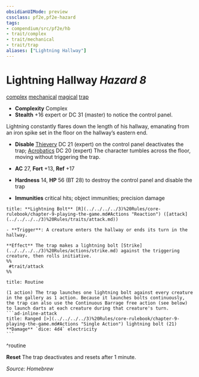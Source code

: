 ```yaml
---
obsidianUIMode: preview
cssclass: pf2e,pf2e-hazard
tags:
- compendium/src/pf2e/hb
- trait/complex
- trait/mechanical
- trait/trap
aliases: ["Lightning Hallway"]
---
```

# Lightning Hallway *Hazard 8*  
[complex](rules/traits/complex.md "Complex Hazard Trait")  [mechanical](rules/traits/mechanical.md "Mechanical Hazard Trait")   [magical](rules/traits/magical.md "Magical Item Trait")   [trap](rules/traits/trap.md "Trap Hazard Trait")  

- **Complexity** Complex
- **Stealth** +16 expert or DC 31 (master) to notice the control panel.  

Lightning constantly flares down the length of his hallway, emanating from an iron spike set in the floor on the hallway’s eastern end.

- **Disable** [Thievery](../../../skills.md#Thievery) DC 21 (expert) on the control panel deactivates the trap; [Acrobatics](../../../skills.md#Acrobatics) DC 20 (expert) The character tumbles across the floor, moving without triggering the trap. 

- **AC** 27, **Fort** +13, **Ref** +17
- **Hardness** 14, **HP** 56 (BT 28) to destroy the control panel and disable the trap
- **Immunities** critical hits; object immunities; precision damage

```ad-embed-ability
title: **Lightning Bolt** [R](../../../../3)%20Rules/core-rulebook/chapter-9-playing-the-game.md#Actions "Reaction") ([attack](../../../../3)%20Rules/traits/attack.md))

- **Trigger**: A creature enters the hallway or ends its turn in the hallway.

**Effect** The trap makes a lightning bolt [Strike](../../../../3)%20Rules/actions/strike.md) against the triggering creature, then rolls initiative.  
%%
 #trait/attack 
%%
```

````ad-pf2-summary
title: Routine

(1 action) The trap launches one lightning bolt against every creature in the gallery as 1 action. Because it launches bolts continuously, the trap can also use the Continuous Barrage free action (see below) to launch darts at each creature during that creature's turn.
```ad-inline-attack
title: Ranged [>](../../../../3)%20Rules/core-rulebook/chapter-9-playing-the-game.md#Actions "Single Action") lightning bolt (21)
**Damage** `dice: 4d4` electricity
```
````
^routine

**Reset** The trap deactivates and resets after 1 minute.  

*Source: Homebrew*